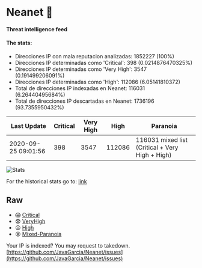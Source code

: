 # Neanet :hocho:
#### Threat intelligence feed
#### The stats:

- Direcciones IP con mala reputacion analizadas: 1852227 (100%)
- Direcciones IP determinadas como 'Critical':  398 (0.0214876470325%)
- Direcciones IP determinadas como 'Very High':  3547 (0.191499206091%)
- Direcciones IP determinadas como 'High':  112086 (6.05141810372)
- Total de direcciones IP indexadas en Neanet:  116031 (6.26440495684%)
- Total de direcciones IP descartadas en Neanet:  1736196 (93.7355950432%)

| Last Update | Critical | Very High | High | Paranoia |
| --- | --- | --- | --- | --- |
| 2020-09-25 09:01:56 | 398 | 3547 | 112086 | 116031 mixed list (Critical + Very High + High)|

![Stats](https://docs.google.com/spreadsheets/d/e/2PACX-1vSnaNMIXVabIpDJjufMlzH7poXnshF3mgd8Is1g9ytUEzVsP5my4Trn8f-xkoLLQ38xpL3HtmUexLo6/pubchart?oid=501124687&format=image)

For the historical stats go to: [link](/stats.csv)
## Raw
- :scream: [Critical](https://raw.githubusercontent.com/JavaGarcia/Neanet/master/blacklists/neanet_critical.txt)
- :fearful: [VeryHigh](https://raw.githubusercontent.com/JavaGarcia/Neanet/master/blacklists/neanet_veryHigh.txtt)
- :frowning: [High](https://raw.githubusercontent.com/JavaGarcia/Neanet/master/blacklists/neanet_high.txt)
- :dizzy_face: [Mixed-Paranoia](https://raw.githubusercontent.com/JavaGarcia/Neanet/master/blacklists/neanet_all.txt)


Your IP is indexed? You may request to takedown. [https://github.com/JavaGarcia/Neanet/issues](https://github.com/JavaGarcia/Neanet/issues)











































































































































































































































































































































































































































































































































































































































































































































































































































































































































































































































